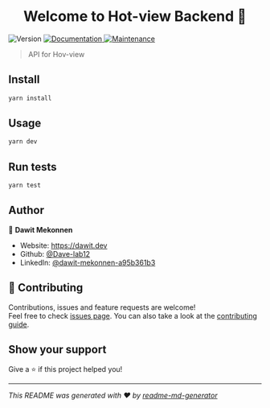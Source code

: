 <h1 align="center">Welcome to Hot-view Backend 👋</h1>
<p>
  <img alt="Version" src="https://img.shields.io/badge/version-1.0.0-blue.svg?cacheSeconds=2592000" />
  <a href="https://github.com/Dave-lab12/hot-view-server#readme" target="_blank">
    <img alt="Documentation" src="https://img.shields.io/badge/documentation-yes-brightgreen.svg" />
  </a>
  <a href="https://github.com/Dave-lab12/hot-view-server/graphs/commit-activity" target="_blank">
    <img alt="Maintenance" src="https://img.shields.io/badge/Maintained%3F-yes-green.svg" />
  </a>
</p>

> API for Hov-view

## Install

```sh
yarn install
```

## Usage

```sh
yarn dev
```

## Run tests

```sh
yarn test
```

## Author

👤 **Dawit Mekonnen**

- Website: https://dawit.dev
- Github: [@Dave-lab12](https://github.com/Dave-lab12)
- LinkedIn: [@dawit-mekonnen-a95b361b3](https://linkedin.com/in/dawit-mekonnen-a95b361b3)

## 🤝 Contributing

Contributions, issues and feature requests are welcome!<br />Feel free to check [issues page](https://github.com/Dave-lab12/hot-view-server/issues). You can also take a look at the [contributing guide](https://github.com/Dave-lab12/hot-view-server/blob/master/CONTRIBUTING.md).

## Show your support

Give a ⭐️ if this project helped you!

---

_This README was generated with ❤️ by [readme-md-generator](https://github.com/kefranabg/readme-md-generator)_
